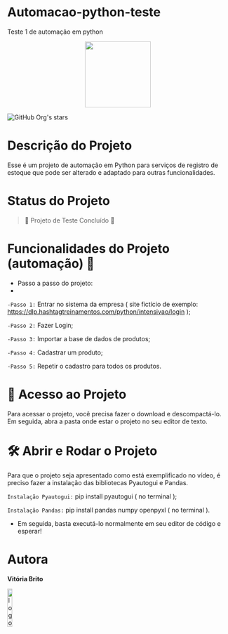 # Automacao-python-teste
Teste 1 de automação em python



<p align="center">
<img style="width:150px" loading="lazy" src="https://img.shields.io/badge/CONCLU%C3%8DDO-blue"/>
</p>

![GitHub Org's stars](https://img.shields.io/github/stars/camilafernanda?style=social)


# Descrição do Projeto
Esse é um projeto de automação em Python para serviços de registro de estoque que pode ser alterado e adaptado para outras funcionalidades.

# Status do Projeto
> :construction: Projeto de Teste Concluído :construction:

# Funcionalidades do Projeto (automação) :hammer:

 - Passo a passo do projeto:
 - 
 `-Passo 1:` Entrar no sistema da empresa 
   ( site fictício de exemplo: https://dlp.hashtagtreinamentos.com/python/intensivao/login );
   
 `-Passo 2:` Fazer Login;
 
 `-Passo 3:` Importar a base de dados de produtos;
 
 `-Passo 4:` Cadastrar um produto;
 
 `-Passo 5:` Repetir o cadastro para todos os produtos.




# 📁 Acesso ao Projeto 

Para acessar o projeto, você precisa fazer o download e descompactá-lo. Em seguida, abra a pasta onde estar o projeto no seu editor de texto.

# 🛠️ Abrir e Rodar o Projeto 

Para que o projeto seja apresentado como está exemplificado no vídeo, é preciso fazer a instalação das bibliotecas Pyautogui e Pandas.

`Instalação Pyautogui:` pip install pyautogui ( no terminal );

`Instalação Pandas:`  pip install pandas numpy openpyxl ( no terminal ).

- Em seguida, basta executá-lo normalmente em seu editor de código e esperar!


# Autora
**Vitória Brito**
<p align="start">
<img alt="logo" src="https://github.com/Vihbrito/VBlue.bazar/assets/142455532/431b3543-17a7-4dc5-a462-b338eb11dacf" style="width: 15%;" />
</p> 
